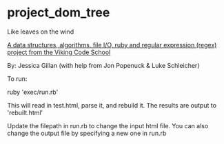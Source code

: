 # project_dom_tree
Like leaves on the wind

[A data structures, algorithms, file I/O, ruby and regular expression (regex) project from the Viking Code School](http://www.vikingcodeschool.com)

By: Jessica Gillan
(with help from Jon Popenuck & Luke Schleicher)

To run:

ruby 'exec/run.rb'

This will read in test.html, parse it, and rebuild it.
The results are output to 'rebuilt.html'

Update the filepath in run.rb to change the input html file.
You can also change the output file by specifying a new one in
run.rb 
